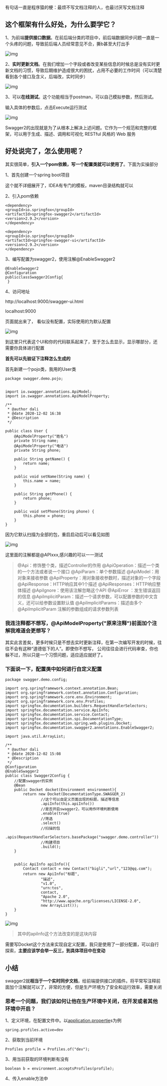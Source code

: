有句话一直是程序猿的梗：最烦不写文档注释的人，也最讨厌写文档注释

## 这个框架有什么好处，为什么要学它？

1、为前端**提供接口数据**。在前后端分类的项目中，前后端数据同步问题一直是一个头疼的问题，导致前后端人员经常意见不合，撕b甚至大打出手

![img](https://p3-juejin.byteimg.com/tos-cn-i-k3u1fbpfcp/72b2cd5700114a919e0515771ee963bb~tplv-k3u1fbpfcp-zoom-1.image)

2、**实时更新文档**。在我们增加一个字段或者改变某些信息的时候总是没有实时更新文档的习惯，导致后期维护造成很大的困扰，占用不必要的工作时间（可以清楚看到各个接口及含义，后端改，实时同步）

![img](https://p3-juejin.byteimg.com/tos-cn-i-k3u1fbpfcp/34a9a7b999994d82abc3d4b1131c0ec2~tplv-k3u1fbpfcp-zoom-1.image)

3、可以**在线测试**。这个功能相当于postman，可以自己模拟参数，然后测试。

输入具体的参数后，点击Execute运行测试

![img](https://p3-juejin.byteimg.com/tos-cn-i-k3u1fbpfcp/26564e6d47d544708aa8785bfa51ca8a~tplv-k3u1fbpfcp-zoom-1.image)

Swagger2的出现就是为了从根本上解决上述问题。它作为一个规范和完整的框架，可以用于生成、描述、调用和可视化 RESTful 风格的 Web 服务

## 好处说完了，怎么使用呢？

其实很简单，**引入一个pom依赖，写一个配置类就可以使用了**。下面为实操部分

1、首先创建一个spring boot项目

这个就不详细展开了，IDEA有专门的模板，maven目录结构就可以

2、引入pom依赖

```
<dependency>
<groupId>io.springfox</groupId>
<artifactId>springfox-swagger2</artifactId>
<version>2.9.2</version>
</dependency>
 
<dependency>
<groupId>io.springfox</groupId>
<artifactId>springfox-swagger-ui</artifactId>
<version>2.9.2</version>
</dependency>
```

3、编写配置为swagger2，使用注解@EnableSwagger2

```
@EnableSwagger2
@Configuration
publicclassSwagger2Config{
 }
```

4、访问地址

http://localhost:9000/swagger-ui.html

localhost:9000

页面就出来了， 看似没有配置，实际使用的为默认配置

![img](https://p3-juejin.byteimg.com/tos-cn-i-k3u1fbpfcp/480e8d9bf8dc4f6fba503a5986a5834e~tplv-k3u1fbpfcp-zoom-1.image)

到这里只代表这个UI和你的代码联系起来了，至于怎么去显示，显示哪部分，还需要你具体进行配置

**首先可以先验证下注释怎么生成的**

首先新建一个pojo类，我用的User类

```
package swagger.demo.pojo;


import io.swagger.annotations.ApiModel;
import io.swagger.annotations.ApiModelProperty;

/**
 * @author dali
 * @date 2020-12-02 16:38
 * @Description
 */

public class User {
    @ApiModelProperty("姓名")
    private String name;
    @ApiModelProperty("电话")
    private String phone;

    public String getName() {
        return name;
    }

    public void setName(String name) {
        this.name = name;
    }

    public String getPhone() {
        return phone;
    }

    public void setPhone(String phone) {
        this.phone = phone;
    }
}
```

因为它默认扫描为全部的包，重启启动后可以看见如图

![img](https://p3-juejin.byteimg.com/tos-cn-i-k3u1fbpfcp/89ea94d9f3024b918ff1c4a7c9df46a6~tplv-k3u1fbpfcp-zoom-1.image)

这里面的注解都是@APIxxx,感兴趣的可以一一测试

> @Api：修饰整个类，描述Controller的作用
> @ApiOperation：描述一个类的一个方法或者说一个接口
> @ApiParam：单个参数描述
> @ApiModel：用对象来接收参数
> @ApiProperty：用对象接收参数时，描述对象的一个字段
> @ApiResponse：HTTP响应其中1个描述
> @ApiResponses：HTTP响应整体描述
> @ApiIgnore：使用该注解忽略这个API
> @ApiError ：发生错误返回的信息
> @ApiImplicitParam：描述一个请求参数，可以配置参数的中文含义，还可以给参数设置默认值
> @ApiImplicitParams：描述由多个
> @ApiImplicitParam 注解的参数组成的请求参数列表

### 我连注释都不想写，@ApiModelProperty("原来注释")前面加个注解我难道会更想写？

其实此言差矣，更多时候只是不想去实时更新注释，在第一次编写开发的时候，往往不会有这种“道德低下的人”。即使你不想写， 公司往往会进行代码审查，你也躲不过，所以只是一个习惯问题，适应适应就好了。



### 下面说一下，配置类中如何进行自定义配置

```
package swagger.demo.config;

import org.springframework.context.annotation.Bean;
import org.springframework.context.annotation.Configuration;
import org.springframework.core.env.Environment;
import org.springframework.core.env.Profiles;
import springfox.documentation.builders.RequestHandlerSelectors;
import springfox.documentation.service.ApiInfo;
import springfox.documentation.service.Contact;
import springfox.documentation.spi.DocumentationType;
import springfox.documentation.spring.web.plugins.Docket;
import springfox.documentation.swagger2.annotations.EnableSwagger2;

import java.util.ArrayList;

/**
 * @author dali
 * @date 2020-12-02 15:08
 * @Description
 */
@Configuration
@EnableSwagger2
public class Swagger2Config {
    //配置swagger的实例
    @Bean
    public Docket docket(Environment environment){
        return new Docket(DocumentationType.SWAGGER_2)
                //这个可以自定义页面出现的标题，描述等信息
                .apiInfo(this.apiInfo())
                //是否开启swagger2，可以用作环境判断使用
                .enable(true)
                //筛选
                .select()
                //扫描的包
                .apis(RequestHandlerSelectors.basePackage("swagger.demo.controller"))
                //构建项目
                .build();
    }


    public ApiInfo apiInfo(){
        Contact contact = new Contact("bigli","url","123@qq.com");
        return new ApiInfo("标题",
                "描述",
                "v1.0",
                "urn:tos",
                contact,
                "Apache 2.0",
                "http://www.apache.org/licenses/LICENSE-2.0",
                new ArrayList());
    }
}
```

![img](https://p3-juejin.byteimg.com/tos-cn-i-k3u1fbpfcp/a417df2b3be442b28f54d79375b8d655~tplv-k3u1fbpfcp-zoom-1.image)

> 其中的apiInfo这个方法改变的是这块内容

需要写Docket这个方法来实现自定义配置，我只是使用了一部分配置，可以自行探索，**主要应该学会举一反三，到具体项目中在变动**

## 小结

swagger2就**相当于一个实时同步文档**，给前端提供接口的插件。将平常写注释前面加个注解就可以了，非常的方便，但是生产环境为了安全和运行效率，需要关闭

### 思考一个问题，我们该如何让他在生产环境中关闭，在开发或者其他环境中开启？

1、定义环境，在配置文件中。以[application.propertie](http://application.properties/)s为例

```
spring.profiles.active=dev
```

2、获取到当前环境

```
Profiles profile = Profiles.of("dev");
```

3、用当前获取的环境判断有没有

```
boolean b = environment.acceptsProfiles(profile);
```

4、传入enable方法中